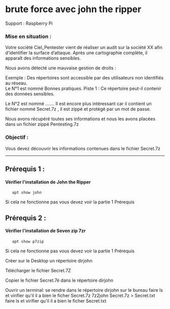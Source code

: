 # brute force avec john the ripper

Support : Raspberry Pi

### Mise en situation :
Votre société Ciel_Pentester vient de réaliser un audit sur la société XX afin d’identifier la surface d’attaque. Après une cartographie complète, il apparaît des informations sensibles. 

Nous avons détecté une mauvaise gestion de droits :

Exemple : Des répertoires sont accessible par des utilisateurs non identifiés au réseau.  
Le N°1 est nommé Bonnes pratiques.  Piste 1 : Ce répertoire peut-il contenir des données sensibles. 

Le N°2 est nommé …….  Il est encore plus intéressant car il contient un fichier nommé Secret.7z , il est  zippé et protégé par un mot de passe.

Nous avons récupéré toutes ses informations et nous les avons placées dans un fichier zippé Pentesting.7z

### Objectif :
Vous devez découvrir les informations contenues dans le fichier Secret.7z

-----

## Prérequis 1 :

#### Vérifier l'installation de **John the Ripper**

       apt show john

Si cela ne fonctionne pas vous devez voir la partie 1 Prérequis


## Prérequis 2 :

#### Vérifier l'installation de **Seven zip 7zr**

       apt show p7zip


Si cela ne fonctionne pas vous devez voir la partie 1 Prérequis

Créer sur le Desktop un répertoire dirjohn

Télécharger le fichier Secret.7Z

Copier le fichier Secret.7é dans le répertoire dirjohn

Ouvrir un terminal:
se rendre dans le répertoire dirjohn sur le bureau
faire ls et virifier qu'il il a bien le ficher Secret.7z
7z2john Secret.7z > Secret.txt
faire ls et virifier qu'il il a bien le ficher Secret.txt

